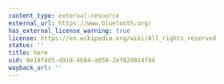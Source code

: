 ```yaml
---
content_type: external-resource
external_url: https://www.bluetooth.org/
has_external_license_warning: true
license: https://en.wikipedia.org/wiki/All_rights_reserved
status: ''
title: here
uid: 8e18f4d5-d918-4b84-a050-2ef82d814f84
wayback_url: ''
---
```

